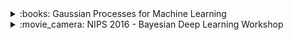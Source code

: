 <!-- !!!!!!!!!!!!!!!!!!!!! BOOKS !!!!!!!!!!!!!!!!!!!!!-->

<div>
<details>
<summary>:books: Gaussian Processes for Machine Learning</summary>
<div markdown='1'>

+ Author : [C. Rasmussen](http://mlg.eng.cam.ac.uk/carl/), [C. Williams](https://homepages.inf.ed.ac.uk/ckiw/)
+ Review : Very good concise book that perfectly balances the amount of math to lay a formal foundation in Gaussian Processes (GP) for ML, while still being easy to follow. A must read for anyone interested in GP. The provided code turned into a easy to use Matlab toolbox ([GPML](http://www.gaussianprocess.org/gpml/code/matlab/doc/)). 
+ Recommend as : 
    * Introductory book to Gaussian Processes (chapters 1-5).
    * Preparation for GP research and advance use-cases (chapters 6-9).
    * Reference for GP.
+ Notes : Fortunately, Prof. Rasmussen teaches a few of my classes at Cambridge U., he really has a gift to explain complicated topics in easy terms.
+ Level : Intermediate - Advanced. 
+ [Link](http://www.gaussianprocess.org/gpml/chapters/)
+ Price : Free HTML version, ~40$ hardcover.

</div>
</details>
</div>


<!-- !!!!!!!!!!!!!!!!!!!!! MOOCS !!!!!!!!!!!!!!!!!!!!!-->
<div>
<details>
<summary>:movie_camera: NIPS 2016 - Bayesian Deep Learning Workshop</summary>
<div markdown='1'>

+ Author : multiple.
+ Review : Good videos of the workshop. Being able to listen to many of the best researchers in this quickly growing field is very interesting. Unfortunate the videos are too short to really be able to cover the subject with great depth.
+ Recommend as : 
    * Stand alone videos for anyone interested in Bayesian Deep Learning (should have some knowledge of ML and DL).
+ Level : Intermediate-Advanced. 
+ [Link](https://www.youtube.com/channel/UC_LBLWLfKk5rMKDOHoO7vPQ)

</div>
</details>
</div> 
